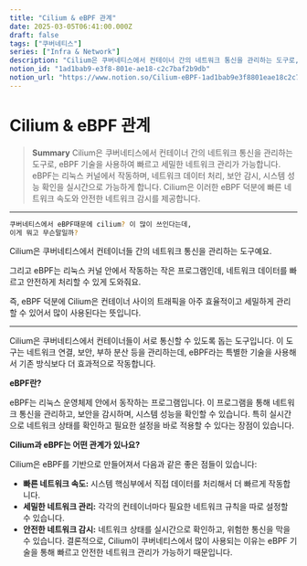 ```yaml
---
title: "Cilium & eBPF 관계"
date: 2025-03-05T06:41:00.000Z
draft: false
tags: ["쿠버네티스"]
series: ["Infra & Network"]
description: "Cilium은 쿠버네티스에서 컨테이너 간의 네트워크 통신을 관리하는 도구로, eBPF 기술을 사용하여 빠르고 세밀한 네트워크 관리가 가능합니다. eBPF는 리눅스 커널에서 작동하며, 네트워크 데이터 처리, 보안 감시, 시스템 성능 확인을 실시간으로 가능하게 합니다. Cilium은 이러한 eBPF 덕분에 빠른 네트워크 속도와 안전한 네트워크 감시를 제공합니다."
notion_id: "1ad1bab9-e3f8-801e-ae18-c2c7baf2b9db"
notion_url: "https://www.notion.so/Cilium-eBPF-1ad1bab9e3f8801eae18c2c7baf2b9db"
---
```


# Cilium & eBPF 관계

> **Summary**
> Cilium은 쿠버네티스에서 컨테이너 간의 네트워크 통신을 관리하는 도구로, eBPF 기술을 사용하여 빠르고 세밀한 네트워크 관리가 가능합니다. eBPF는 리눅스 커널에서 작동하며, 네트워크 데이터 처리, 보안 감시, 시스템 성능 확인을 실시간으로 가능하게 합니다. Cilium은 이러한 eBPF 덕분에 빠른 네트워크 속도와 안전한 네트워크 감시를 제공합니다.

---

```bash
쿠버네티스에서 eBPF때문에 cilium? 이 많이 쓰인다는데, 
이게 뭐고 무슨말일까?
```

Cilium은 쿠버네티스에서 컨테이너들 간의 네트워크 통신을 관리하는 도구예요.

그리고 eBPF는 리눅스 커널 안에서 작동하는 작은 프로그램인데, 네트워크 데이터를 빠르고 안전하게 처리할 수 있게 도와줘요.

즉, eBPF 덕분에 Cilium은 컨테이너 사이의 트래픽을 아주 효율적이고 세밀하게 관리할 수 있어서 많이 사용된다는 뜻입니다.

---

Cilium은 쿠버네티스에서 컨테이너들이 서로 통신할 수 있도록 돕는 도구입니다. 이 도구는 네트워크 연결, 보안, 부하 분산 등을 관리하는데, eBPF라는 특별한 기술을 사용해서 기존 방식보다 더 효과적으로 작동합니다.

**eBPF란?**

eBPF는 리눅스 운영체제 안에서 동작하는 프로그램입니다. 이 프로그램을 통해 네트워크 통신을 관리하고, 보안을 감시하며, 시스템 성능을 확인할 수 있습니다. 특히 실시간으로 네트워크 상태를 확인하고 필요한 설정을 바로 적용할 수 있다는 장점이 있습니다.

**Cilium과 eBPF는 어떤 관계가 있나요?**

Cilium은 eBPF를 기반으로 만들어져서 다음과 같은 좋은 점들이 있습니다:

- **빠른 네트워크 속도:** 시스템 핵심부에서 직접 데이터를 처리해서 더 빠르게 작동합니다.
- **세밀한 네트워크 관리:** 각각의 컨테이너마다 필요한 네트워크 규칙을 따로 설정할 수 있습니다.
- **안전한 네트워크 감시:** 네트워크 상태를 실시간으로 확인하고, 위험한 통신을 막을 수 있습니다.
결론적으로, Cilium이 쿠버네티스에서 많이 사용되는 이유는 eBPF 기술을 통해 빠르고 안전한 네트워크 관리가 가능하기 때문입니다.


